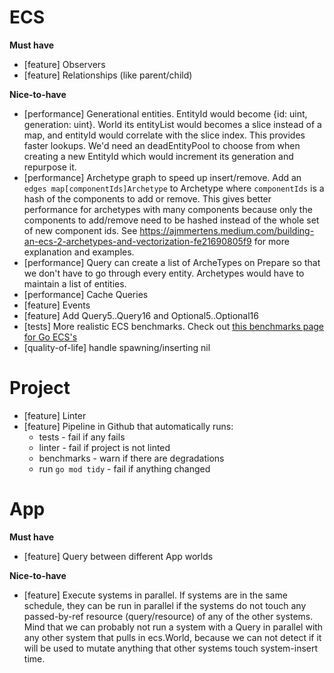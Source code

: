 # ECS
**Must have**
- [feature] Observers
- [feature] Relationships (like parent/child)

**Nice-to-have**
- [performance] Generational entities. EntityId would become {id: uint, generation: uint}. World its entityList would becomes a slice instead of a map, and entityId would correlate with the slice index. This provides faster lookups. We'd need an deadEntityPool to choose from when creating a new EntityId which would increment its generation and repurpose it.
- [performance] Archetype graph to speed up insert/remove. Add an `edges map[componentIds]Archetype` to Archetype where `componentIds` is a hash of the components to add or remove. This gives better performance for archetypes with many components because only the components to add/remove need to be hashed instead of the whole set of new component ids. See https://ajmmertens.medium.com/building-an-ecs-2-archetypes-and-vectorization-fe21690805f9 for more explanation and examples.
- [performance] Query can create a list of ArcheTypes on Prepare so that we don't have to go through every entity. Archetypes would have to maintain a list of entities.
- [performance] Cache Queries
- [feature] Events
- [feature] Add Query5..Query16 and Optional5..Optional16
- [tests] More realistic ECS benchmarks. Check out [this benchmarks page for Go ECS's](https://github.com/mlange-42/go-ecs-benchmarks)
- [quality-of-life] handle spawning/inserting nil

# Project
- [feature] Linter
- [feature] Pipeline in Github that automatically runs:
    - tests - fail if any fails
    - linter - fail if project is not linted
    - benchmarks - warn if there are degradations
    - run `go mod tidy` - fail if anything changed

# App
**Must have**
- [feature] Query between different App worlds

**Nice-to-have**
- [feature] Execute systems in parallel. If systems are in the same schedule, they can be run in parallel if the systems do not touch any passed-by-ref resource (query/resource) of any of the other systems. Mind that we can probably not run a system with a Query in parallel with any other system that pulls in ecs.World, because we can not detect if it will be used to mutate anything that other systems touch system-insert time.
